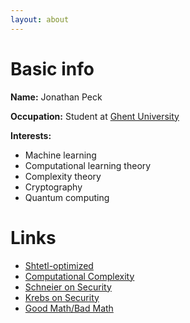 ```yaml
---
layout: about
---
```


# Basic info

**Name:** Jonathan Peck

**Occupation:** Student at [Ghent University](http://www.ugent.be/)

**Interests:**

* Machine learning
* Computational learning theory
* Complexity theory
* Cryptography
* Quantum computing

# Links

* [Shtetl-optimized](http://www.scottaaronson.com/blog/)
* [Computational Complexity](http://blog.computationalcomplexity.org/)
* [Schneier on Security](https://www.schneier.com/blog/)
* [Krebs on Security](https://krebsonsecurity.com/)
* [Good Math/Bad Math](http://www.goodmath.org/blog)
